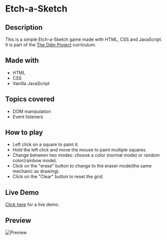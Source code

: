 # Etch-a-Sketch

## Description

This is a simple Etch-a-Sketch game made with HTML, CSS and JavaScript. It is part of the [The Odin Project](https://www.theodinproject.com/) curriculum.

## Made with

- HTML
- CSS
- Vanilla JavaScript

## Topics covered

- DOM manipulation
- Event listeners

## How to play

- Left click on a square to paint it.
- Hold the left click and move the mouse to paint multiple squares.
- Change between two modes: choose a color (normal mode) or random color(rainbow mode).
- Click on the "erase" button to change to the eraser mode(the same mechanic as drawing).
- Click on the "Clear" button to reset the grid.

## Live Demo

[Click here](https://Robetron624.github.io/etch-a-sketch/) for a live demo.

## Preview

![Preview](./preview.png)